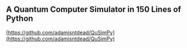 ## A Quantum Computer Simulator in 150 Lines of Python
  
  [https://github.com/adamisntdead/QuSimPy](https://github.com/adamisntdead/QuSimPy)